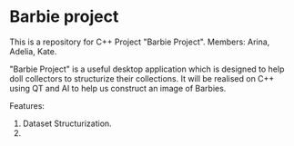 # Barbie project
This is a repository for C++ Project "Barbie Project". Members: Arina, Adelia, Kate. 

"Barbie Project" is a useful desktop application which is designed to help doll collectors to structurize their collections. It will be realised on C++ using QT and AI to help us construct an image of Barbies.

Features:
1. Dataset Structurization.
2. 
